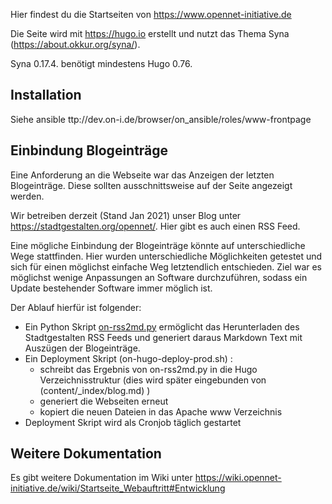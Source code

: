 Hier findest du die Startseiten von https://www.opennet-initiative.de

Die Seite wird mit https://hugo.io erstellt und nutzt das Thema Syna (https://about.okkur.org/syna/).

Syna 0.17.4. benötigt mindestens Hugo 0.76.

## Installation

Siehe ansible ttp://dev.on-i.de/browser/on_ansible/roles/www-frontpage

## Einbindung Blogeinträge

Eine Anforderung an die Webseite war das Anzeigen der letzten Blogeinträge. Diese sollten ausschnittsweise auf der Seite angezeigt werden.

Wir betreiben derzeit (Stand Jan 2021) unser Blog unter https://stadtgestalten.org/opennet/. Hier gibt es auch einen RSS Feed.

Eine mögliche Einbindung der Blogeinträge könnte auf unterschiedliche Wege stattfinden. Hier wurden unterschiedliche Möglichkeiten getestet und sich für einen möglichst einfache Weg letztendlich entschieden. Ziel war es möglichst wenige Anpassungen an Software durchzuführen, sodass ein Update bestehender Software immer möglich ist. 

Der Ablauf hierfür ist folgender:
* Ein Python Skript [on-rss2md.py](on-rss2md.py) ermöglicht das Herunterladen des Stadtgestalten RSS Feeds und generiert daraus Markdown Text mit Auszügen der Blogeinträge.
* Ein Deployment Skript (on-hugo-deploy-prod.sh) :
  * schreibt das Ergebnis von on-rss2md.py in die Hugo Verzeichnisstruktur (dies wird später eingebunden von (content/_index/blog.md) )
  * generiert die Webseiten erneut
  * kopiert die neuen Dateien in das Apache www Verzeichnis
* Deployment Skript wird als Cronjob täglich gestartet



## Weitere Dokumentation

Es gibt weitere Dokumentation im Wiki unter https://wiki.opennet-initiative.de/wiki/Startseite_Webauftritt#Entwicklung

